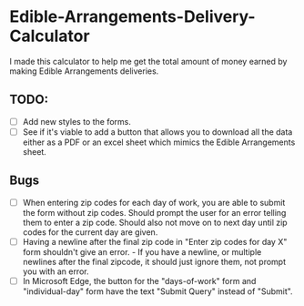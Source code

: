 # Edible-Arrangements-Delivery-Calculator
I made this calculator to help me get the total amount of money earned by making Edible Arrangements deliveries.

## TODO:
- [ ] Add new styles to the forms.
- [ ] See if it's viable to add a button that allows you to download all the data either as a PDF or an excel sheet which mimics the Edible Arrangements sheet.

## Bugs
- [ ] When entering zip codes for each day of work, you are able to submit the form without zip codes. Should prompt the user for an error telling them to enter a zip code. Should also not move on to next day until zip codes for the current day are given.
- [ ] Having a newline after the final zip code in "Enter zip codes for day X" form shouldn't give an error.
      - If you have a newline, or multiple newlines after the final zipcode, it should just ignore them, not prompt you with an error.
- [ ] In Microsoft Edge, the button for the "days-of-work" form and "individual-day" form have the text "Submit Query" instead of "Submit".